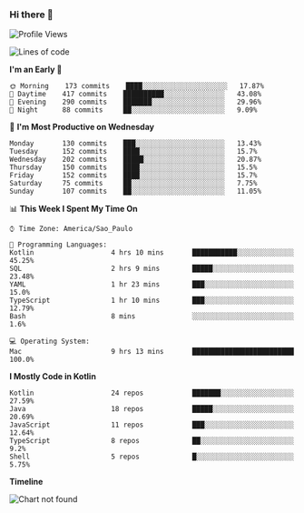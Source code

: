 ### Hi there 👋

<!--
**fernandonogueira/fernandonogueira** is a ✨ _special_ ✨ repository because its `README.md` (this file) appears on your GitHub profile.

Here are some ideas to get you started:

- 🔭 I’m currently working on ...
- 🌱 I’m currently learning ...
- 👯 I’m looking to collaborate on ...
- 🤔 I’m looking for help with ...
- 💬 Ask me about ...
- 📫 How to reach me: ...
- 😄 Pronouns: ...
- ⚡ Fun fact: ...
-->

<!--START_SECTION:waka-->
![Profile Views](http://img.shields.io/badge/Profile%20Views-0-blue)

![Lines of code](https://img.shields.io/badge/From%20Hello%20World%20I%27ve%20Written-4.8%20million%20lines%20of%20code-blue)

**I'm an Early 🐤** 

```text
🌞 Morning    173 commits    ████░░░░░░░░░░░░░░░░░░░░░   17.87% 
🌆 Daytime    417 commits    ██████████░░░░░░░░░░░░░░░   43.08% 
🌃 Evening    290 commits    ███████░░░░░░░░░░░░░░░░░░   29.96% 
🌙 Night      88 commits     ██░░░░░░░░░░░░░░░░░░░░░░░   9.09%

```
📅 **I'm Most Productive on Wednesday** 

```text
Monday       130 commits    ███░░░░░░░░░░░░░░░░░░░░░░   13.43% 
Tuesday      152 commits    ████░░░░░░░░░░░░░░░░░░░░░   15.7% 
Wednesday    202 commits    █████░░░░░░░░░░░░░░░░░░░░   20.87% 
Thursday     150 commits    ████░░░░░░░░░░░░░░░░░░░░░   15.5% 
Friday       152 commits    ████░░░░░░░░░░░░░░░░░░░░░   15.7% 
Saturday     75 commits     ██░░░░░░░░░░░░░░░░░░░░░░░   7.75% 
Sunday       107 commits    ██░░░░░░░░░░░░░░░░░░░░░░░   11.05%

```


📊 **This Week I Spent My Time On** 

```text
⌚︎ Time Zone: America/Sao_Paulo

💬 Programming Languages: 
Kotlin                   4 hrs 10 mins       ███████████░░░░░░░░░░░░░░   45.25% 
SQL                      2 hrs 9 mins        █████░░░░░░░░░░░░░░░░░░░░   23.48% 
YAML                     1 hr 23 mins        ███░░░░░░░░░░░░░░░░░░░░░░   15.0% 
TypeScript               1 hr 10 mins        ███░░░░░░░░░░░░░░░░░░░░░░   12.79% 
Bash                     8 mins              ░░░░░░░░░░░░░░░░░░░░░░░░░   1.6%

💻 Operating System: 
Mac                      9 hrs 13 mins       █████████████████████████   100.0%

```

**I Mostly Code in Kotlin** 

```text
Kotlin                   24 repos            ███████░░░░░░░░░░░░░░░░░░   27.59% 
Java                     18 repos            █████░░░░░░░░░░░░░░░░░░░░   20.69% 
JavaScript               11 repos            ███░░░░░░░░░░░░░░░░░░░░░░   12.64% 
TypeScript               8 repos             ██░░░░░░░░░░░░░░░░░░░░░░░   9.2% 
Shell                    5 repos             █░░░░░░░░░░░░░░░░░░░░░░░░   5.75%

```


**Timeline**

![Chart not found](https://raw.githubusercontent.com/fernandonogueira/fernandonogueira/master/charts/bar_graph.png) 


<!--END_SECTION:waka-->
